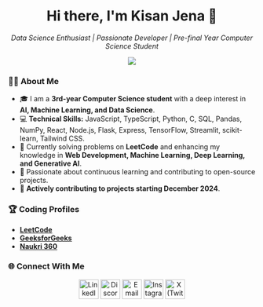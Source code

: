 <!-- Header Section -->
<h1 align="center">Hi there, I'm Kisan Jena 👋</h1>
<p align="center">
  <i>Data Science Enthusiast | Passionate Developer | Pre-final Year Computer Science Student</i>
</p>

<!-- Profile Summary -->
<div align="center">
  <img src="https://readme-typing-svg.herokuapp.com?font=Roboto+Slab&color=%2361DBFB&size=24&center=true&vCenter=true&width=600&lines=Passionate+about+coding!;Solving+problems+one+line+at+a+time;Building+Machine+Learning+Models;Learning+New+Technologies+Every+Day!" />
</div>

<!-- About Me Section -->
### 🙋‍♂️ About Me

- 🎓 I am a **3rd-year Computer Science student** with a deep interest in **AI, Machine Learning, and Data Science**.  
- 💻 **Technical Skills:** JavaScript, TypeScript, Python, C, SQL, Pandas, NumPy, React, Node.js, Flask, Express, TensorFlow, Streamlit, scikit-learn, Tailwind CSS.  
- 🚀 Currently solving problems on **LeetCode** and enhancing my knowledge in **Web Development, Machine Learning, Deep Learning, and Generative AI**.  
- 🌱 Passionate about continuous learning and contributing to open-source projects.  
- 🚀 **Actively contributing to projects starting December 2024**.  

<!-- Coding Profiles -->
### 🏆 Coding Profiles  

- **[LeetCode](https://leetcode.com/u/Kisanjena/)**  
- **[GeeksforGeeks](https://www.geeksforgeeks.org/user/kisanjena2004/)**  
- **[Naukri 360](https://www.naukri.com/code360/profile/84e35f28-b8ec-412b-931c-d6fc5d3093dd)**  

<!-- Social Media Links -->
### 🌐 Connect With Me

<p align="center">
  <a href="https://www.linkedin.com/in/kisan-kumar-jena-75b94433a/" target="_blank"><img src="https://skillicons.dev/icons?i=linkedin" alt="LinkedIn" height="40"></a>
  <a href="https://discord.com/channels/@me" target="_blank"><img src="https://skillicons.dev/icons?i=discord" alt="Discord" height="40"></a>
  <a href="mailto:kisan.k.k.jena.01@gmail.com"><img src="https://skillicons.dev/icons?i=gmail" alt="Email" height="40"></a>
  <a href="https://instagram.com/_kisanjena" target="_blank"><img src="https://skillicons.dev/icons?i=instagram" alt="Instagram" height="40"></a>
  <a href="https://x.com/Kisanjena1901" target="_blank">
    <img colour="white" src="https://upload.wikimedia.org/wikipedia/commons/5/53/X_logo_2023_original.svg" alt="X (Twitter)" height="40"></a>
</p>
